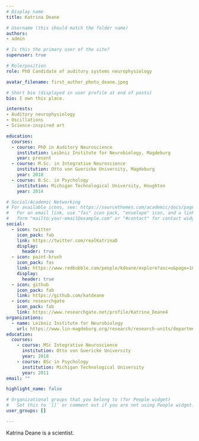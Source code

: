 ```yaml
---
# Display name
title: Katrina Deane

# Username (this should match the folder name)
authors:
- admin

# Is this the primary user of the site?
superuser: true

# Role/position
role: PhD Candidate of auditory systems neurophysiology

avatar_filename: first_author_photo_deane.jpeg

# Short bio (displayed in user profile at end of posts)
bio: I own this place.

interests:
- Auditory neurophysiology
- Oscillations
- Science-inspired art

education:
  courses:
  - course: PhD in Auditory Neuroscience
    institution: Leibniz Institute for Neurobiology, Magdeburg
    year: present
  - course: M.Sc. in Integrative Neuroscience
    institution: Otto von Guericke University, Magdeburg
    year: 2018
  - course: B.Sc. in Psychology
    institution: Michigan Technological University, Houghton
    year: 2014

# Social/Academic Networking
# For available icons, see: https://sourcethemes.com/academic/docs/page-builder/#icons
#   For an email link, use "fas" icon pack, "envelope" icon, and a link in the
#   form "mailto:your-email@example.com" or "#contact" for contact widget.
social:
  - icon: twitter
    icon_pack: fab
    link: https://twitter.com/realKatrinaD
    display:
      header: true
  - icon: paint-brush
    icon_pack: fas
    link: https://www.redbubble.com/people/kdeane/explore?asc=u&page=1&sortOrder=recent
    display:
      header: true
  - icon: github
    icon_pack: fab
    link: https://github.com/katdeane
  - icon: researchgate
    icon_pack: fab
    link: https://www.researchgate.net/profile/Katrina_Deane4
organizations:
  - name: Leibniz Institute for Neurobiology
    url: https://www.lin-magdeburg.org/research/research-units/department-systems-physiology-of-learning/cortxplorer
education:
  courses:
    - course: MSc Integrative Neuroscience
      institution: Otto von Guericke University
      year: 2018
    - course: BSc in Psychology
      institution: Michigan Technological University
      year: 2011
email: ""

highlight_name: false

# Organizational groups that you belong to (for People widget)
#   Set this to `[]` or comment out if you are not using People widget.
user_groups: []

---
```


Katrina Deane is a scientist.
